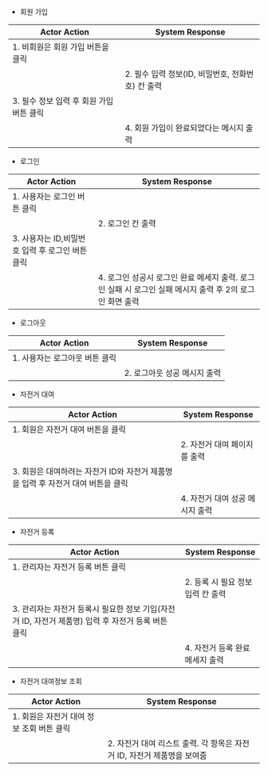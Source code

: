 - 회원 가입

| Actor Action | System Response |
| --- | --- |
| 1. 비회원은 회원 가입 버튼을 클릭 |  |
|  | 2. 필수 입력 정보(ID, 비밀번호, 전화번호) 칸 출력 |
| 3. 필수 정보 입력 후 회원 가입 버튼 클릭 |  |
|  | 4. 회원 가입이 완료되었다는 메시지 출력 |
- 로그인

| Actor Action | System Response |
| --- | --- |
| 1. 사용자는 로그인 버튼 클릭 |  |
|  | 2. 로그인 칸 출력 |
| 3. 사용자는 ID,비밀번호 입력 후 로그인 버튼 클릭 |  |
|  | 4. 로그인 성공시 로그인 완료 메세지 출력. 로그인 실패 시 로그인 실패 메시지 출력 후 2의 로그인 화면 출력 |
- 로그아웃

| Actor Action | System Response |
| --- | --- |
| 1. 사용자는 로그아웃 버튼 클릭 |  |
|  | 2. 로그아웃 성공 메시지 출력 |
- 자전거 대여

| Actor Action | System Response |
| --- | --- |
| 1. 회원은 자전거 대여 버튼을 클릭 |  |
|  | 2. 자전거 대여 페이지를 출력 |
| 3. 회원은 대여하려는 자전거 ID와 자전거 제품명을 입력 후 자전거 대여 버튼을 클릭 |  |
|  | 4. 자전거 대여 성공 메시지 출력 |
- 자전거 등록

| Actor Action | System Response |
| --- | --- |
| 1. 관리자는 자전거 등록 버튼 클릭 |  |
|  | 2. 등록 시 필요 정보 입력 칸 출력 |
| 3. 관리자는 자전거 등록시 필요한 정보 기입(자전거 ID, 자전거 제품명) 입력 후 자전거 등록 버튼 클릭 |  |
|  | 4. 자전거 등록 완료 메세지 출력 |
- 자전거 대여정보 조회

| Actor Action | System Response |
| --- | --- |
| 1. 회원은 자전거 대여 정보 조회 버튼 클릭 |  |
|  | 2. 자전거 대여 리스트 출력. 각 항목은 자전거 ID, 자전거 제품명을 보여줌 |